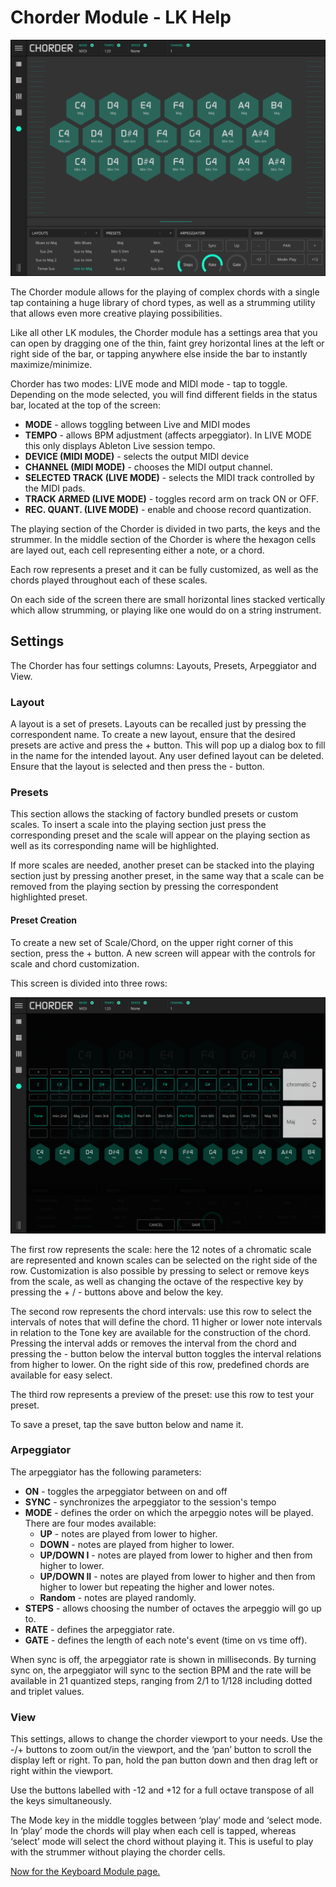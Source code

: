 # Chorder Module - LK Help

![LK Chorder Module overview](/lk/images/chorder/overview.png)

The Chorder module allows for the playing of complex chords with a single tap containing a huge library of chord types, as well as a strumming utility that allows even more creative playing possibilities.

Like all other LK modules, the Chorder module has a settings area that you can open by dragging one of the thin, faint grey horizontal lines at the left or right side of the bar, or tapping anywhere else inside the bar to instantly maximize/minimize.

Chorder has two modes: LIVE mode and MIDI mode - tap to toggle.
Depending on the mode selected, you will find different fields in the status bar, located at the top of the screen:

- **MODE** - allows toggling between Live and MIDI modes
- **TEMPO** - allows BPM adjustment (affects arpeggiator). In LIVE MODE this only displays Ableton Live session tempo.
- **DEVICE (MIDI MODE)** - selects the output MIDI device
- **CHANNEL (MIDI MODE)** - chooses the MIDI output channel.
- **SELECTED TRACK (LIVE MODE)** - selects the MIDI track controlled by the MIDI pads.
- **TRACK ARMED (LIVE MODE)** - toggles record arm on track ON or OFF.
- **REC. QUANT. (LIVE MODE)** - enable and choose record quantization.

The playing section of the Chorder is divided in two parts, the keys and the strummer. In the middle section of the Chorder is where the hexagon cells are layed out, each cell representing either a note, or a chord.

Each row represents a preset and it can be fully customized, as well as the chords played throughout each of these scales.

On each side of the screen there are small horizontal lines stacked vertically which allow strumming, or playing like one would do on a string instrument.

## Settings

The Chorder has four settings columns: Layouts, Presets, Arpeggiator and View.

### Layout

A layout is a set of presets. Layouts can be recalled just by pressing the correspondent name. To create a new layout, ensure that the desired presets are active and press the + button. This will pop up a dialog box to fill in the name for the intended layout. Any user defined layout can be deleted. Ensure that the layout is selected and then press the - button.

### Presets

This section allows the stacking of factory bundled presets or custom scales.
To insert a scale into the playing section just press the corresponding preset and the scale will appear on the playing section as well as its corresponding name will be highlighted.

If more scales are needed, another preset can be stacked into the playing section just by pressing another preset, in the same way that a scale can be removed from the playing section by pressing the correspondent highlighted preset.

#### Preset Creation

To create a new set of Scale/Chord, on the upper right corner of this section, press the + button. A new screen will appear with the controls for scale and chord customization.

This screen is divided into three rows:

![LK Chorder Module chord and scale preset creation](/lk/images/chorder/preset-creation.png)

The first row represents the scale: here the 12 notes of a chromatic scale are represented and known scales can be selected on the right side of the row.
Customization is also possible by pressing to select or remove keys from the scale, as well as changing the octave of the respective key by pressing the + / - buttons above and below the key.

The second row represents the chord intervals: use this row to select the intervals of notes that will define the chord. 11 higher or lower note intervals in relation to the Tone key are available for the construction of the chord. Pressing the interval adds or removes the interval from the chord and pressing the - button below the interval button toggles the interval relations from higher to lower. On the right side of this row, predefined chords are available for easy select.

The third row represents a preview of the preset: use this row to test your preset.

To save a preset, tap the save button below and name it.

### Arpeggiator

The arpeggiator has the following parameters:

- **ON** - toggles the arpeggiator between on and off
- **SYNC** - synchronizes the arpeggiator to the session's tempo
- **MODE** - defines the order on which the arpeggio notes will be played. There are four modes available:
  - **UP** - notes are played from lower to higher.
  - **DOWN** - notes are played from higher to lower.
  - **UP/DOWN I** - notes are played from lower to higher and then from higher to lower.
  - **UP/DOWN II** - notes are played from lower to higher and then from higher to lower but repeating the higher and lower notes.
  - **Random** - notes are played randomly.
- **STEPS** - allows choosing the number of octaves the arpeggio will go up to.
- **RATE** - defines the arpeggiator rate.
- **GATE** - defines the length of each note's event (time on vs time off).

When sync is off, the arpeggiator rate is shown in milliseconds. By turning sync on, the arpeggiator will sync to the section BPM and the rate will be available in 21 quantized steps, ranging from 2/1 to 1/128 including dotted and triplet values.

### View

This settings, allows to change the chorder viewport to your needs. Use the -/+ buttons to zoom out/in the viewport, and the ‘pan’ button to scroll the display left or right. To pan, hold the pan button down and then drag left or right within the viewport.

Use the buttons labelled with -12 and +12 for a full octave transpose of all the keys simultaneously.

The Mode key in the middle toggles between ‘play’ mode and ‘select mode. In ‘play’ mode the chords will play when each cell is tapped, whereas ‘select’ mode will select the chord without playing it. This is useful to play with the strummer without playing the chorder cells.

[Now for the Keyboard Module page.](keyboard)
